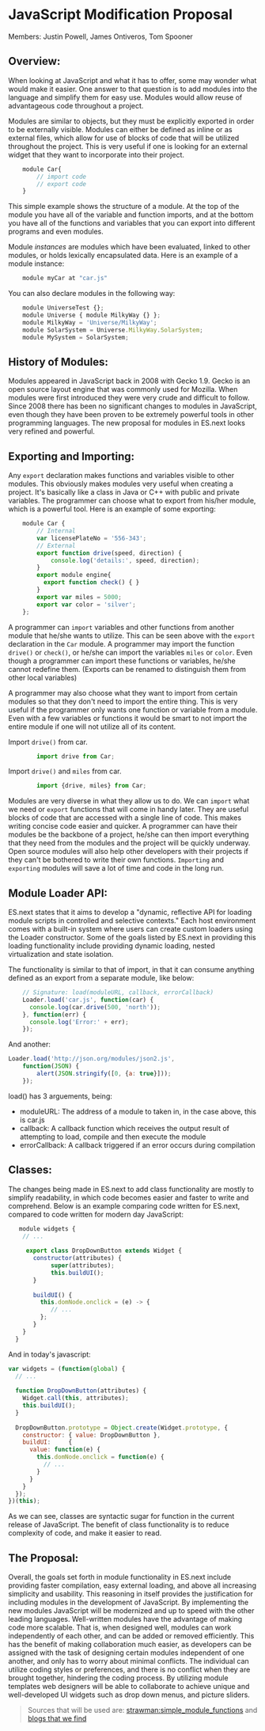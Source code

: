 JavaScript Modification Proposal
================================

Members: Justin Powell, James Ontiveros, Tom Spooner

Overview:
---------
When looking at JavaScript and what it has to offer, some may wonder what would make it easier. One answer to that question is to add modules into the language and simplify them for easy use. Modules would allow reuse of advantageous code throughout a project.

Modules are similar to objects, but they must be explicitly exported in order to be externally visible. Modules can either be defined as inline or as external files, which allow for use of blocks of code that will be utilized throughout the project. This is very useful if one is looking for an external widget that they want to incorporate into their project. 

```JavaScript
	module Car{
		// import code
		// export code
	}
```

This simple example shows the structure of a module. At the top of the module you have all of the variable and function imports, and at the bottom you have all of the functions and variables that you can export into different programs and even modules.

Module *instances* are modules which have been evaluated, linked to other modules, or holds lexically encapsulated data. Here is an example of a module instance:
	
```JavaScript
	module myCar at "car.js"
```

You can also declare modules in the following way:

```JavaScript
	module UniverseTest {};
	module Universe { module MilkyWay {} };
	module MilkyWay = 'Universe/MilkyWay';
	module SolarSystem = Universe.MilkyWay.SolarSystem;
	module MySystem = SolarSystem;
```

History of Modules:
-------------------
Modules appeared in JavaScript back in 2008 with Gecko 1.9. Gecko is an open source layout engine that was commonly used for Mozilla. When modules were first introduced they were very crude and difficult to follow. Since 2008 there has been no significant changes to modules in JavaScript, even though they have been proven to be extremely powerful tools in other programming languages. The new proposal for modules in ES.next looks very refined and powerful.

Exporting and Importing:
------------------------
Any `export` declaration makes functions and variables visible to other modules. This obviously makes modules very useful when creating a project. It's basically like a class in Java or C++ with public and private variables. The programmer can choose what to export from his/her module, which is a powerful tool. Here is an example of some exporting:

```JavaScript
	module Car {
	  	// Internal
	  	var licensePlateNo = '556-343';
	  	// External
	  	export function drive(speed, direction) {
	    	console.log('details:', speed, direction);
	  	}
	  	export module engine{
	  	  export function check() { }
	  	}
	  	export var miles = 5000;
	  	export var color = 'silver';
	};
```
A programmer can `import` variables and other functions from another module that he/she wants to utilize. This can be seen above with the `export` declaration in the `Car` module. A programmer may import the function `drive()` or `check()`, or he/she can import the variables `miles` or `color`. Even though a programmer can import these functions or variables, he/she cannot redefine them. (Exports can be renamed to distinguish them from other local variables)

A programmer may also choose what they want to import from certain modules so that they don't need to import the entire thing. This is very useful if the programmer only wants one function or variable from a module. Even with a few variables or functions it would be smart to not import the entire module if one will not utilize all of its content.

Import `drive()` from car.

```JavaScript
		import drive from Car;
```

Import `drive()` and `miles` from car.

```javascript
		import {drive, miles} from Car;
```

Modules are very diverse in what they allow us to do. We can `import` what we need or `export` functions that will come in handy later. They are useful blocks of code that are accessed with a single line of code. This makes writing concise code easier and quicker. A programmer can have their modules be the backbone of a project, he/she can then import everything that they need from the modules and the project will be quickly underway. Open source modules will also help other developers with their projects if they can't be bothered to write their own functions. `Importing` and `exporting` modules will save a lot of time and code in the long run.

Module Loader API:
------------------
ES.next states that it aims to develop a "dynamic, reflective API for loading module scripts in controlled and selective contexts." Each host environment comes with a built-in system where users can create custom loaders using the Loader constructor. Some of the goals listed by ES.next in providing this loading functionality include providing dynamic loading, nested virtualization and state isolation. 

The functionality is similar to that of import, in that it can consume anything defined as an export from a separate module, like below:
```JavaScript
	// Signature: load(moduleURL, callback, errorCallback)
	Loader.load('car.js', function(car) {
  	  console.log(car.drive(500, 'north'));
	}, function(err) {
  	  console.log('Error:' + err);
	});
```
And another:
```javascript
Loader.load('http://json.org/modules/json2.js',
    function(JSON) {
        alert(JSON.stringify([0, {a: true}]));
    });
```

load() has 3 arguements, being:

* moduleURL: The address of a module to taken in, in the case above, this is car.js
* callback: A callback function which receives the output result of attempting to load, compile and then execute the module
* errorCallback: A callback triggered if an error occurs during compilation


Classes:
--------
The changes being made in ES.next to add class functionality are mostly to simplify readability, in which code becomes easier and faster to write and comprehend. Below is an example comparing code written for ES.next, compared to code written for modern day JavaScript:

```javascript
   module widgets {
  	// ...
 
     export class DropDownButton extends Widget {
       constructor(attributes) {
      	    super(attributes);
      	    this.buildUI();
       }
 
       buildUI() {
         this.domNode.onclick = (e) -> {
        	// ...
       	 };
       }
    }
  }
```

And in today's javascript:

```javascript
var widgets = (function(global) {
  // ...
 
  function DropDownButton(attributes) {
    Widget.call(this, attributes);
    this.buildUI();
  }
 
  DropDownButton.prototype = Object.create(Widget.prototype, {
    constructor: { value: DropDownButton },
    buildUI:     {
      value: function(e) {
        this.domNode.onclick = function(e) {
          // ...
        }
      }
    }
  });
})(this);
```

As we can see, classes are syntactic sugar for function in the current release of JavaScript. The benefit of class functionality is to reduce complexity of code, and make it easier to read.

The Proposal:
-------------
Overall, the goals set forth in module functionality in ES.next include providing faster compilation, easy external loading, and above all increasing simplicity and usability. 
This reasoning in itself provides the justification for including modules in the development of JavaScript. By implementing the new modules JavaScript will be modernized and up to speed with the other leading languages.
Well-written modules have the advantage of making code more scalable. That is, when designed well, modules can work independently of each other, and can be added or removed efficiently. This has the benefit of making collaboration much easier, as developers can be assigned with the task of designing certain modules independent of one another, and only has to worry about minimal conflicts. The individual can utilize coding styles or preferences, and there is no conflict when they are brought together, hindering the coding process. By utilizing module templates web designers will be able to collaborate to achieve unique and well-developed UI widgets such as drop down menus, and picture sliders. 


> Sources that will be used are: [strawman:simple_module_functions](http://wiki.ecmascript.org/doku.php?id=strawman:simple_module_functions) and [blogs  that we find](http://addyosmani.com/blog/a-few-new-things-coming-to-javascript/)


